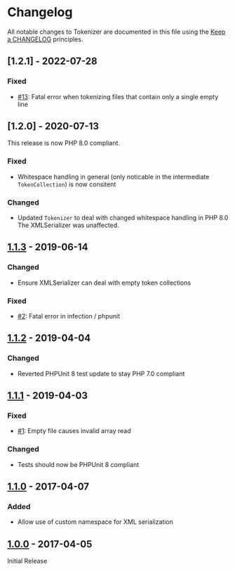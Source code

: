 # Changelog

All notable changes to Tokenizer are documented in this file using the [Keep a CHANGELOG](http://keepachangelog.com/) principles.


## [1.2.1] - 2022-07-28

### Fixed

* [#13](https://github.com/theseer/tokenizer/issues/13): Fatal error when tokenizing files that contain only a single empty line


## [1.2.0] - 2020-07-13

This release is now PHP 8.0 compliant.

### Fixed

* Whitespace handling in general (only noticable in the intermediate `TokenCollection`) is now consitent  

### Changed

* Updated `Tokenizer` to deal with changed whitespace handling in PHP 8.0
  The XMLSerializer was unaffected.


## [1.1.3] - 2019-06-14

### Changed

* Ensure XMLSerializer can deal with empty token collections

### Fixed

* [#2](https://github.com/theseer/tokenizer/issues/2): Fatal error in infection / phpunit


## [1.1.2] - 2019-04-04

### Changed

* Reverted PHPUnit 8 test update to stay PHP 7.0 compliant


## [1.1.1] - 2019-04-03

### Fixed

* [#1](https://github.com/theseer/tokenizer/issues/1): Empty file causes invalid array read 

### Changed

* Tests should now be PHPUnit 8 compliant


## [1.1.0] - 2017-04-07

### Added

* Allow use of custom namespace for XML serialization


## [1.0.0] - 2017-04-05

Initial Release

[1.1.3]: https://github.com/theseer/tokenizer/compare/1.1.2...1.1.3
[1.1.2]: https://github.com/theseer/tokenizer/compare/1.1.1...1.1.2
[1.1.1]: https://github.com/theseer/tokenizer/compare/1.1.0...1.1.1
[1.1.0]: https://github.com/theseer/tokenizer/compare/1.0.0...1.1.0
[1.0.0]: https://github.com/theseer/tokenizer/compare/b2493e57de80c1b7414219b28503fa5c6b4d0a98...1.0.0
